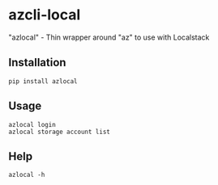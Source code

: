 # azcli-local
"azlocal" - Thin wrapper around "az" to use with Localstack

## Installation
```
pip install azlocal
```

## Usage
```
azlocal login
azlocal storage account list
```

## Help
```
azlocal -h
```

